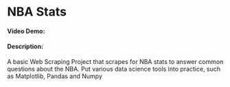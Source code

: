 # NBA Stats
#### Video Demo:  [<URL HERE>](https://youtu.be/Qk4O3_rEv-M)
#### Description:
A basic Web Scraping Project that scrapes for NBA stats to answer common questions about the NBA. 
Put various data science tools into practice, such as Matplotlib, Pandas and Numpy

